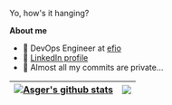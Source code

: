 Yo, how's it hanging?

**About me**

- 💼 DevOps Engineer at [efio](https://efio.dk/)
- 🥸 [LinkedIn profile](https://www.linkedin.com/feed/?trk=homepage-basic_signin-form_submit)
- 🥷 Almost all my commits are private... 

| <a href="https://github.com/asge1172/github-readme-stats"><img align="center" src="https://github-readme-stats.vercel.app/api?username=asge1172&show_icons=true&count_private=true&include_all_commits=true&theme=react&hide_border=true" alt="Asger's github stats" /></a> | <a href="https://github.com/asge1172/github-readme-stats"><img align="center" src="https://github-readme-stats.vercel.app/api/top-langs/?username=asge1172&layout=compact&count_private=true&theme=react&hide_border=true" /></a>|
| ------------- | ------------- |

